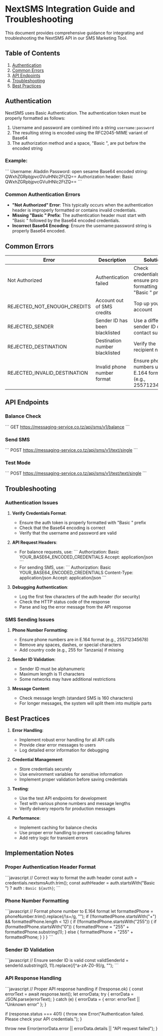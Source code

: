# NextSMS Integration Guide and Troubleshooting

This document provides comprehensive guidance for integrating and troubleshooting the NextSMS API in our SMS Marketing Tool.

## Table of Contents

1. [Authentication](#authentication)
2. [Common Errors](#common-errors)
3. [API Endpoints](#api-endpoints)
4. [Troubleshooting](#troubleshooting)
5. [Best Practices](#best-practices)

## Authentication

NextSMS uses Basic Authentication. The authentication token must be properly formatted as follows:

1. Username and password are combined into a string `username:password`
2. The resulting string is encoded using the RFC2045-MIME variant of Base64
3. The authorization method and a space, "Basic ", are put before the encoded string

### Example:
\`\`\`
Username: Aladdin
Password: open sesame
Base64 encoded string: QWxhZGRpbjpvcGVuIHNlc2FtZQ==
Authorization header: Basic QWxhZGRpbjpvcGVuIHNlc2FtZQ==
\`\`\`

### Common Authentication Errors

- **"Not Authorized" Error**: This typically occurs when the authentication header is improperly formatted or contains invalid credentials.
- **Missing "Basic " Prefix**: The authentication header must start with "Basic " followed by the Base64 encoded credentials.
- **Incorrect Base64 Encoding**: Ensure the username:password string is properly Base64 encoded.

## Common Errors

| Error | Description | Solution |
|-------|-------------|----------|
| Not Authorized | Authentication failed | Check credentials and ensure proper formatting with "Basic " prefix |
| REJECTED_NOT_ENOUGH_CREDITS | Account out of SMS credits | Top up your account |
| REJECTED_SENDER | Sender ID has been blacklisted | Use a different sender ID or contact support |
| REJECTED_DESTINATION | Destination number blacklisted | Verify the recipient number |
| REJECTED_INVALID_DESTINATION | Invalid phone number format | Ensure phone numbers use the E.164 format (e.g., 255712345678) |

## API Endpoints

### Balance Check
\`\`\`
GET https://messaging-service.co.tz/api/sms/v1/balance
\`\`\`

### Send SMS
\`\`\`
POST https://messaging-service.co.tz/api/sms/v1/text/single
\`\`\`

### Test Mode
\`\`\`
POST https://messaging-service.co.tz/api/sms/v1/test/text/single
\`\`\`

## Troubleshooting

### Authentication Issues

1. **Verify Credentials Format**:
   - Ensure the auth token is properly formatted with "Basic " prefix
   - Check that the Base64 encoding is correct
   - Verify that the username and password are valid

2. **API Request Headers**:
   - For balance requests, use:
     \`\`\`
     Authorization: Basic YOUR_BASE64_ENCODED_CREDENTIALS
     Accept: application/json
     \`\`\`
   - For sending SMS, use:
     \`\`\`
     Authorization: Basic YOUR_BASE64_ENCODED_CREDENTIALS
     Content-Type: application/json
     Accept: application/json
     \`\`\`

3. **Debugging Authentication**:
   - Log the first few characters of the auth header (for security)
   - Check the HTTP status code of the response
   - Parse and log the error message from the API response

### SMS Sending Issues

1. **Phone Number Formatting**:
   - Ensure phone numbers are in E.164 format (e.g., 255712345678)
   - Remove any spaces, dashes, or special characters
   - Add country code (e.g., 255 for Tanzania) if missing

2. **Sender ID Validation**:
   - Sender ID must be alphanumeric
   - Maximum length is 11 characters
   - Some networks may have additional restrictions

3. **Message Content**:
   - Check message length (standard SMS is 160 characters)
   - For longer messages, the system will split them into multiple parts

## Best Practices

1. **Error Handling**:
   - Implement robust error handling for all API calls
   - Provide clear error messages to users
   - Log detailed error information for debugging

2. **Credential Management**:
   - Store credentials securely
   - Use environment variables for sensitive information
   - Implement proper validation before saving credentials

3. **Testing**:
   - Use the test API endpoints for development
   - Test with various phone numbers and message lengths
   - Verify delivery reports for production messages

4. **Performance**:
   - Implement caching for balance checks
   - Use proper error handling to prevent cascading failures
   - Add retry logic for transient errors

## Implementation Notes

### Proper Authentication Header Format

\`\`\`javascript
// Correct way to format the auth header
const auth = credentials.nextsmsAuth.trim();
const authHeader = auth.startsWith("Basic ") ? auth : `Basic ${auth}`;
\`\`\`

### Phone Number Formatting

\`\`\`javascript
// Format phone number to E.164 format
let formattedPhone = phoneNumber.trim().replace(/\s+/g, "");
if (!formattedPhone.startsWith("+") && formattedPhone.length < 12) {
  if (!formattedPhone.startsWith("255")) {
    if (formattedPhone.startsWith("0")) {
      formattedPhone = "255" + formattedPhone.substring(1);
    } else {
      formattedPhone = "255" + formattedPhone;
    }
  }
}
\`\`\`

### Sender ID Validation

\`\`\`javascript
// Ensure sender ID is valid
const validSenderId = senderId.substring(0, 11).replace(/[^a-zA-Z0-9]/g, "");
\`\`\`

### API Response Handling

\`\`\`javascript
// Proper API response handling
if (!response.ok) {
  const errorText = await response.text();
  let errorData;
  try {
    errorData = JSON.parse(errorText);
  } catch (e) {
    errorData = { error: errorText || "Unknown error" };
  }

  if (response.status === 401) {
    throw new Error("Authentication failed. Please check your API credentials.");
  }

  throw new Error(errorData.error || errorData.details || "API request failed");
}
